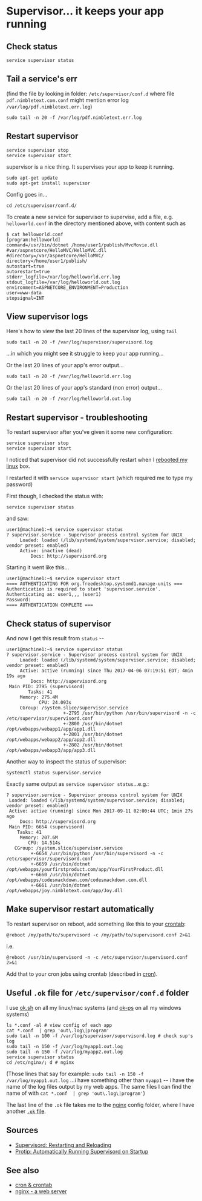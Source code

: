 ﻿# Supervisor... it keeps your app running

## Check status

	service supervisor status

## Tail a service's err

(find the file by looking in folder: `/etc/supervisor/conf.d` where file `pdf.nimbletext.com.conf` might mention error log `/var/log/pdf.nimbletext.err.log`)

	sudo tail -n 20 -f /var/log/pdf.nimbletext.err.log

## Restart supervisor

	service supervisor stop
	service supervisor start

supervisor is a nice thing. It supervises your app to keep it running.

	sudo apt-get update
	sudo apt-get install supervisor

Config goes in...

	cd /etc/supervisor/conf.d/

To create a new service for supervisor to supervise, add a file, e.g. `helloworld.conf` in the directory mentioned above, with content such as

	$ cat helloworld.conf
	[program:helloworld]
	command=/usr/bin/dotnet /home/user1/publish/MvcMovie.dll
	#var/aspnetcore/HelloMVC/HelloMVC.dll
	#directory=/var/aspnetcore/HelloMVC/
	directory=/home/user1/publish/
	autostart=true
	autorestart=true
	stderr_logfile=/var/log/helloworld.err.log
	stdout_logfile=/var/log/helloworld.out.log
	environment=ASPNETCORE_ENVIRONMENT=Production
	user=www-data
	stopsignal=INT

## View supervisor logs

Here's how to view the last 20 lines of the supervisor log, using `tail`

	sudo tail -n 20 -f /var/log/supervisor/supervisord.log

...in which you might see it struggle to keep your app running...

Or the last 20 lines of your app's error output...

	sudo tail -n 20 -f /var/log/helloworld.err.log

Or the last 20 lines of your app's standard (non error) output...

	sudo tail -n 20 -f /var/log/helloworld.out.log

## Restart supervisor - troubleshooting

To restart supervisor after you've given it some new configuration:

	service supervisor stop
	service supervisor start

I noticed that supervisor did not successfully restart when I [rebooted my linux](reboot.md) box.

I restarted it with `service supervisor start` (which required me to type my password)

First though, I checked the status with:

	service supervisor status

and saw:

	user1@machine1:~$ service supervisor status
	? supervisor.service - Supervisor process control system for UNIX
		 Loaded: loaded (/lib/systemd/system/supervisor.service; disabled; vendor preset: enabled)
		 Active: inactive (dead)
			 Docs: http://supervisord.org

Starting it went like this...

	user1@machine1:~$ service supervisor start
	==== AUTHENTICATING FOR org.freedesktop.systemd1.manage-units ===
	Authentication is required to start 'supervisor.service'.
	Authenticating as: user1,,, (user1)
	Password:
	==== AUTHENTICATION COMPLETE ===

## Check status of supervisor

And now I get this result from `status` --

	user1@machine1:~$ service supervisor status
	? supervisor.service - Supervisor process control system for UNIX
		 Loaded: loaded (/lib/systemd/system/supervisor.service; disabled; vendor preset: enabled)
		 Active: active (running) since Thu 2017-04-06 07:19:51 EDT; 4min 19s ago
			 Docs: http://supervisord.org
	 Main PID: 2795 (supervisord)
			Tasks: 41
		 Memory: 275.4M
				CPU: 24.093s
		 CGroup: /system.slice/supervisor.service
						 +-2795 /usr/bin/python /usr/bin/supervisord -n -c /etc/supervisor/supervisord.conf
						 +-2800 /usr/bin/dotnet /opt/webapps/webapp1/app/app1.dll
						 +-2801 /usr/bin/dotnet /opt/webapps/webapp2/app/app2.dll
						 +-2802 /usr/bin/dotnet /opt/webapps/webapp3/app/app3.dll

Another way to inspect the status of supervisor:

	systemctl status supervisor.service

Exactly same output as `service supervisor status`...e.g.:

	? supervisor.service - Supervisor process control system for UNIX
	 Loaded: loaded (/lib/systemd/system/supervisor.service; disabled; vendor preset: enabled)
	 Active: active (running) since Mon 2017-09-11 02:00:44 UTC; 1min 27s ago
		 Docs: http://supervisord.org
	 Main PID: 6654 (supervisord)
		Tasks: 41
		 Memory: 207.6M
			CPU: 14.514s
	   CGroup: /system.slice/supervisor.service
			 +-6654 /usr/bin/python /usr/bin/supervisord -n -c /etc/supervisor/supervisord.conf
			 +-6659 /usr/bin/dotnet /opt/webapps/yourfirstproduct.com/app/YourFirstProduct.dll
			 +-6660 /usr/bin/dotnet /opt/webapps/codesmackdown.com/codesmackdown.com.dll
			 +-6661 /usr/bin/dotnet /opt/webapps/joy.nimbletext.com/app/Joy.dll

## Make supervisor restart automatically

To restart supervisor on reboot, add something like this to your [crontab](cron.md):

	@reboot	/my/path/to/supervisord -c /my/path/to/supervisord.conf 2>&1

i.e.

	@reboot /usr/bin/supervisord -n -c /etc/supervisor/supervisord.conf 2>&1

Add that to your cron jobs using crontab (described in [cron](cron.md)).


## Useful `.ok` file for `/etc/supervisor/conf.d` folder

I use [ok.sh](https://github.com/secretGeek/ok-bash) on all my linux/mac systems (and [ok-ps](https://github.com/secretGeek/ok-ps) on all my windows systems)


	ls *.conf -al # view config of each app
	cat *.conf  | grep 'out\.log\|program'
	sudo tail -n 100 -f /var/log/supervisor/supervisord.log # check sup's log
	sudo tail -n 150 -f /var/log/myapp1.out.log
	sudo tail -n 150 -f /var/log/myapp2.out.log
	service supervisor status
	cd /etc/nginx/; d # nginx

(Those lines that say for example: `sudo tail -n 150 -f /var/log/myapp1.out.log` ...i have something other than `myapp1` -- i have the name of the log files output by my web apps. The same files I can find the name of with `cat *.conf  | grep 'out\.log\|program'`)

The last line of the `.ok` file takes me to the [nginx](nginx.md) config folder, where I have another [`.ok` file](https://github.com/secretGeek/ok-bash).

## Sources

- [Supervisord: Restarting and Reloading](http://www.onurguzel.com/supervisord-restarting-and-reloading/)
- [Protip: Automatically Running Supervisord on Startup](https://lincolnloop.com/blog/automatically-running-supervisord-startup/)

## See also

- [cron & crontab](cron.md)
- [nginx - a web server](nginx.md)
